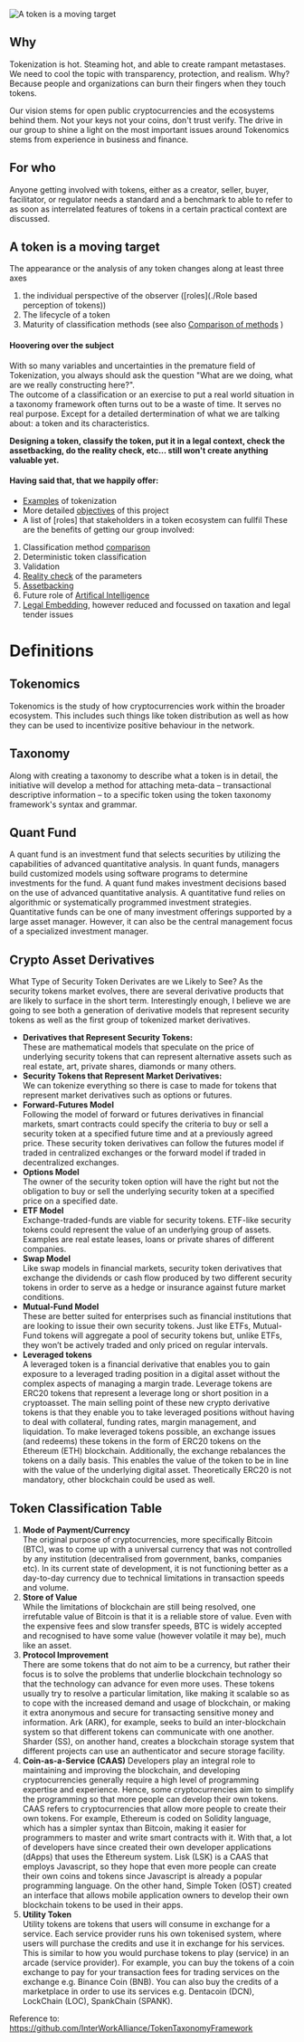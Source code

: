![A token is a moving target](./Images/Token-moving-target.png)

## Why
Tokenization is hot. Steaming hot, and able to create rampant metastases. We need to cool the topic with transparency, protection, and realism. Why? Because people and organizations can burn their fingers when they touch tokens.

Our vision stems for open public cryptocurrencies and the ecosystems behind them. Not your keys not your coins, don't trust verify. The drive in our group to shine a light on the most important issues around Tokenomics stems from experience in business and finance.

## For who
Anyone getting involved with tokens, either as a creator, seller, buyer, facilitator, or regulator needs a standard and a benchmark to able to refer to as soon as interrelated features of tokens in a certain practical context are discussed. 

## A token is a moving target

The appearance or the analysis of any token changes along at least three axes
1. the individual perspective of the observer ([roles](./Role based perception of tokens))
2. The lifecycle of a token
3. Maturity of classification methods (see also [Comparison of methods](./ComparisonTC) )

#### Hoovering over the subject
With so many variables and uncertainties in the premature field of Tokenization, you always should ask the question "What are we doing, what are we really constructing here?". <br/>
The outcome of a classification or an exercise to put a real world situation in a taxonomy framework often turns out to be a waste of time. It serves no real purpose. Except for a detailed dertermination of what we are talking about: a token and its characteristics.

**Designing a token, classify the token, put it in a legal context, check the assetbacking, do the reality check, etc... still won't create anything valuable yet.**

#### Having said that, that we happily offer:
 - [Examples](./Examples.md) of tokenization
 - More detailed [objectives](./Objectives.md) of this project
 - A list of [roles] that stakeholders in a token ecosystem can fullfil
These are the benefits of getting our group involved:<br/>
1. Classification method [comparison](./ComparisonTC)
2. Deterministic token classification
3. Validation 
4. [Reality check](./Realitycheck.md) of the parameters
5. [Assetbacking](./Assetbacking.md)
6. Future role of [Artifical Intelligence](./AI.md)
7. [Legal Embedding](./Legal.md), however reduced and focussed on taxation and legal tender issues

# **Definitions**

## **Tokenomics**
Tokenomics is the study of how cryptocurrencies work within the broader ecosystem. This includes such things like token distribution as well as how they can be used to incentivize positive behaviour in the network.

## **Taxonomy**
Along with creating a taxonomy to describe what a token is in detail, the initiative will develop a method for attaching meta-data – transactional descriptive information – to a specific token using the token taxonomy framework's syntax and grammar.

## **Quant Fund**
A quant fund is an investment fund that selects securities by utilizing the capabilities of advanced quantitative analysis. In quant funds, managers build customized models using software programs to determine investments for the fund. 
A quant fund makes investment decisions based on the use of advanced quantitative analysis.
A quantitative fund relies on algorithmic or systematically programmed investment strategies. Quantitative funds can be one of many investment offerings supported by a large asset manager. However, it can also be the central management focus of a specialized investment manager. 

## **Crypto Asset Derivatives**
What Type of Security Token Derivates are we Likely to See?
As the security tokens market evolves, there are several derivative products that are likely to surface in the short term. Interestingly enough, I believe we are going to see both a generation of derivative models that represent security tokens as well as the first group of tokenized market derivatives.
* **Derivatives that Represent Security Tokens:**  
These are mathematical models that speculate on the price of underlying security tokens that can represent alternative assets such as real estate, art, private shares, diamonds or many others.  
* **Security Tokens that Represent Market Derivatives:**  
We can tokenize everything so there is case to made for tokens that represent market derivatives such as options or futures.  
* **Forward-Futures Model**  
Following the model of forward or futures derivatives in financial markets, smart contracts could specify the criteria to buy or sell a security token at a specified future time and at a previously agreed price. These security token derivatives can follow the futures model if traded in centralized exchanges or the forward model if traded in decentralized exchanges.  
* **Options Model**  
The owner of the security token option will have the right but not the obligation to buy or sell the underlying security token at a specified price on a specified date.  
* **ETF Model**  
Exchange-traded-funds are viable for security tokens. ETF-like security tokens could represent the value of an underlying group of assets. Examples are real estate leases, loans or private shares of different companies.  
* **Swap Model**  
Like swap models in financial markets, security token derivatives that exchange the dividends or cash flow produced by two different security tokens in order to serve as a hedge or insurance against future market conditions.  
* **Mutual-Fund Model**  
These are better suited for enterprises such as financial institutions that are looking to issue their own security tokens. Just like ETFs, Mutual-Fund tokens will aggregate a pool of security tokens but, unlike ETFs, they won’t be actively traded and only priced on regular intervals. 
* **Leveraged tokens**  
A leveraged token is a financial derivative that enables you to gain exposure to a leveraged trading position in a digital asset without the complex aspects of managing a margin trade. Leverage tokens are ERC20 tokens that represent a leverage long or short position in a cryptoasset. The main selling point of these new crypto derivative tokens is that they enable you to take leveraged positions without having to deal with collateral, funding rates, margin management, and liquidation.
To make leveraged tokens possible, an exchange issues (and redeems) these tokens in the form of ERC20 tokens on the Ethereum (ETH) blockchain. Additionally, the exchange rebalances the tokens on a daily basis. This enables the value of the token to be in line with the value of the underlying digital asset. Theoretically ERC20 is not mandatory, other blockchain could be used as well.

## **Token Classification Table**  
1. **Mode of Payment/Currency**  
The original purpose of cryptocurrencies, more specifically Bitcoin (BTC), was to come up with a universal currency that was not controlled by any institution (decentralised from government, banks, companies etc). In its current state of development, it is not functioning better as a day-to-day currency due to technical limitations in transaction speeds and volume.  
2. **Store of Value**  
While the limitations of blockchain are still being resolved, one irrefutable value of Bitcoin is that it is a reliable store of value. Even with the expensive fees and slow transfer speeds, BTC is widely accepted and recognised to have some value (however volatile it may be), much like an asset.  
3. **Protocol Improvement**  
There are some tokens that do not aim to be a currency, but rather their focus is to solve the problems that underlie blockchain technology so that the technology can advance for even more uses. These tokens usually try to resolve a particular limitation, like making it scalable so as to cope with the increased demand and usage of blockchain, or making it extra anonymous and secure for transacting sensitive money and information. Ark (ARK), for example, seeks to build an inter-blockchain system so that different tokens can communicate with one another. Sharder (SS), on another hand, creates a blockchain storage system that different projects can use an authenticator and secure storage facility.  
4. **Coin-as-a-Service (CAAS)**
Developers play an integral role to maintaining and improving the blockchain, and developing cryptocurrencies generally require a high level of programming expertise and experience. Hence, some cryptocurrencies aim to simplify the programming so that more people can develop their own tokens.
CAAS refers to cryptocurrencies that allow more people to create their own tokens. For example, Ethereum is coded on Solidity language, which has a simpler syntax than Bitcoin, making it easier for programmers to master and write smart contracts with it. With that, a lot of developers have since created their own developer applications (dApps) that uses the Ethereum system. Lisk (LSK) is a CAAS that employs Javascript, so they hope that even more people can create their own coins and tokens since Javascript is already a popular programming language. On the other hand, Simple Token (OST) created an interface that allows mobile application owners to develop their own blockchain tokens to be used in their apps.  
5. **Utility Token**  
Utility tokens are tokens that users will consume in exchange for a service. Each service provider runs his own tokenised system, where users will purchase the credits and use it in exchange for his services. This is similar to how you would purchase tokens to play (service) in an arcade (service provider).
For example, you can buy the tokens of a coin exchange to pay for your transaction fees for trading services on the exchange e.g. Binance Coin (BNB). You can also buy the credits of a marketplace in order to use its services e.g. Dentacoin (DCN), LockChain (LOC), SpankChain (SPANK).

Reference to:
https://github.com/InterWorkAlliance/TokenTaxonomyFramework
